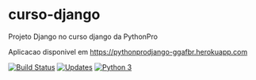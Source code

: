# curso-django
Projeto Django no curso django da PythonPro

Aplicacao disponivel em https://pythonprodjango-ggafbr.herokuapp.com


[![Build Status](https://travis-ci.org/GilbertoAbrao/curso-django.svg?branch=main)](https://travis-ci.org/GilbertoAbrao/curso-django)
[![Updates](https://pyup.io/repos/github/GilbertoAbrao/curso-django/shield.svg)](https://pyup.io/repos/github/GilbertoAbrao/curso-django/)
[![Python 3](https://pyup.io/repos/github/GilbertoAbrao/curso-django/python-3-shield.svg)](https://pyup.io/repos/github/GilbertoAbrao/curso-django/)